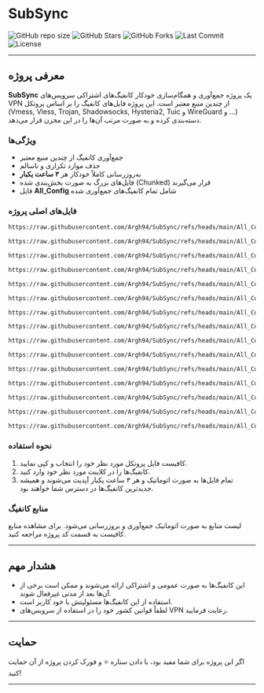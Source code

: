 # SubSync

![GitHub repo size](https://img.shields.io/github/repo-size/tahmaseb73/SubSync)
![GitHub Stars](https://img.shields.io/github/stars/tahmaseb73/SubSync?style=social)
![GitHub Forks](https://img.shields.io/github/forks/tahmaseb73/SubSync?style=social)
![Last Commit](https://img.shields.io/github/last-commit/tahmaseb73/SubSync)
![License](https://img.shields.io/github/license/tahmaseb73/SubSync)

---

## معرفی پروژه

**SubSync** یک پروژه جمع‌آوری و همگام‌سازی خودکار کانفیگ‌های اشتراکی سرویس‌های VPN از چندین منبع معتبر است. این پروژه فایل‌های کانفیگ را بر اساس پروتکل (Vmess, Vless, Trojan, Shadowsocks, Hysteria2, Tuic و WireGuard و ...) دسته‌بندی کرده و به صورت مرتب آن‌ها را در این مخزن قرار می‌دهد.

### ویژگی‌ها

- جمع‌آوری کانفیگ از چندین منبع معتبر
- حذف موارد تکراری و ناسالم
- به‌روزرسانی کاملاً خودکار هر **۳ ساعت یکبار**
- فایل‌های بزرگ به صورت بخش‌بندی شده (Chunked) قرار می‌گیرند
- فایل **All_Config** شامل تمام کانفیگ‌های جمع‌آوری شده

### فایل‌های اصلی پروژه


```bash
https://raw.githubusercontent.com/Argh94/SubSync/refs/heads/main/All_Config_part1.txt
```
```bash
https://raw.githubusercontent.com/Argh94/SubSync/refs/heads/main/All_Config_part2.txt
```
```bash
https://raw.githubusercontent.com/Argh94/SubSync/refs/heads/main/All_Config_part3.txt
```
```bash
https://raw.githubusercontent.com/Argh94/SubSync/refs/heads/main/All_Config_part4.txt
```
```bash
https://raw.githubusercontent.com/Argh94/SubSync/refs/heads/main/All_Config_part5.txt
```
```bash
https://raw.githubusercontent.com/Argh94/SubSync/refs/heads/main/All_Config_part6.txt
```
```bash
https://raw.githubusercontent.com/Argh94/SubSync/refs/heads/main/All_Config_part7.txt
```
```bash
https://raw.githubusercontent.com/Argh94/SubSync/refs/heads/main/All_Config_part8.txt
```
```bash
https://raw.githubusercontent.com/Argh94/SubSync/refs/heads/main/All_Config_part9.txt
```
```bash
https://raw.githubusercontent.com/Argh94/SubSync/refs/heads/main/All_Config_part10.txt
```
```bash
https://raw.githubusercontent.com/Argh94/SubSync/refs/heads/main/All_Config_part11.txt
```
```bash
https://raw.githubusercontent.com/Argh94/SubSync/refs/heads/main/All_Config_part12.txt
```
```bash
https://raw.githubusercontent.com/Argh94/SubSync/refs/heads/main/All_Config_part13.txt
```
```bash
https://raw.githubusercontent.com/Argh94/SubSync/refs/heads/main/All_Config_part14.txt
```
```bash
https://raw.githubusercontent.com/Argh94/SubSync/refs/heads/main/All_Config_part15.txt
```

### نحوه استفاده

1. کافیست فایل پروتکل مورد نظر خود را انتخاب و کپی نمایید.
2. کانفیگ‌ها را در کلاینت مورد نظر خود وارد کنید.
3. تمام فایل‌ها به صورت اتوماتیک و هر ۳ ساعت یکبار آپدیت می‌شوند و همیشه جدیدترین کانفیگ‌ها در دسترس شما خواهند بود.

### منابع کانفیگ

لیست منابع به صورت اتوماتیک جمع‌آوری و بروزرسانی می‌شود. برای مشاهده منابع کافیست به قسمت کد پروژه مراجعه کنید.

---

## هشدار مهم

- این کانفیگ‌ها به صورت عمومی و اشتراکی ارائه می‌شوند و ممکن است برخی از آن‌ها بعد از مدتی غیرفعال شوند.
- استفاده از این کانفیگ‌ها مسئولیتش با خود کاربر است.
- لطفاً قوانین کشور خود را در استفاده از سرویس‌های VPN رعایت فرمایید.

---

## حمایت

اگر این پروژه برای شما مفید بود، با دادن ستاره ⭐ و فورک کردن پروژه از آن حمایت کنید!

---
